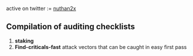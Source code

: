 active on twitter := [nuthan2x](https://twitter.com/nuthan2x)

## Compilation of auditing checklists

1. **staking**
2. **Find-criticals-fast** attack vectors that can be caught in easy first pass
